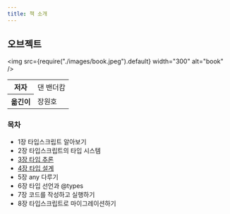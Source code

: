 ```yaml
---
title: 책 소개
---
```


## 오브젝트

<img
src={require("./images/book.jpeg").default}
width="300"
alt="book"
/>

<table>
  <tr>
    <th>저자</th>
    <td>댄 밴더캄</td>
  </tr>
  <tr>
    <th>옮긴이</th>
    <td>장원호</td>
  </tr>
</table>

### 목차

- 1장 타입스크립트 알아보기
- 2장 타입스크립트의 타입 시스템
- [3장 타입 추론](./03.md)
- [4장 타입 설계](./04.md)
- 5장 any 다루기
- 6장 타입 선언과 @types
- 7장 코드를 작성하고 실행하기
- 8장 타입스크립트로 마이그레이션하기